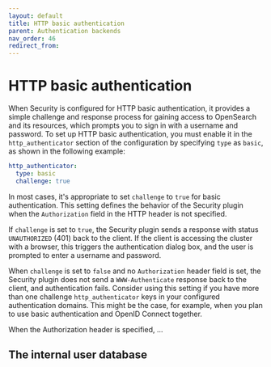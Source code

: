 ```yaml
---
layout: default
title: HTTP basic authentication
parent: Authentication backends
nav_order: 46
redirect_from:
---
```



# HTTP basic authentication

When Security is configured for HTTP basic authentication, it provides a simple challenge and response process for gaining access to OpenSearch and its resources, which prompts you to sign in with a username and password. To set up HTTP basic authentication, you must enable it in the `http_authenticator` section of the configuration by specifying `type` as `basic`, as shown in the following example:
<!--- provide more description about what basic gives you and describe the function of the internal database --->

```yml
http_authenticator:
  type: basic
  challenge: true
```

In most cases, it's appropriate to set `challenge` to `true` for basic authentication. This setting defines the behavior of the Security plugin when the `Authorization` field in the HTTP header is not specified.

If `challenge` is set to `true`, the Security plugin sends a response with status `UNAUTHORIZED` (401) back to the client. If the client is accessing the cluster with a browser, this triggers the authentication dialog box, and the user is prompted to enter a username and password.

When `challenge` is set to `false` and no `Authorization` header field is set, the Security plugin does not send a `WWW-Authenticate` response back to the client, and authentication fails. Consider using this setting if you have more than one challenge `http_authenticator` keys in your configured authentication domains. This might be the case, for example, when you plan to use basic authentication and OpenID Connect together.

When the Authorization header is specified, ...

## The internal user database

